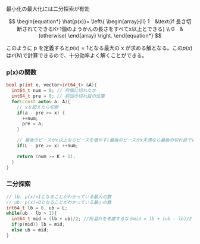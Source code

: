 最小化の最大化には二分探索が有効

$$
\begin{equation*}
   \hat{p(x)}=
   \left\{
      \begin{array}{ll}
        1　&\text{if 長さ切断されてできるK+1個のようかんの長さをすべてx以上とできる} \\
        0　& (otherwise)
      \end{array}
   \right.
\end{equation*}
$$

このように p を定義すると$p(x)=1$となる最大の x が求める解となる。この$p(x)$は$\mathcal{O}(N)$で計算できるので、十分効率よく解くことができる。

### p(x)の関数

```cpp
bool p(int x, vector<int64_t> &A){
  int64_t num = 0; // 何個に切れたか
  int64_t pre = 0; // 前回の切れ目の位置
  for(const auto& a: A){
    // xを超えたら切断
    if(a - pre >= x) {
      ++num;
      pre = a;
    }

    // 最後のピースがx以上ならピースを増やす(最後のピースがx未満なら最後の切れ目では切れなくなる)
    if(L - pre >= x) ++num;

    return (num >= K + 1);
  }
}
```

### 二分探索

```cpp
// lb: p(x)=1となることがわかっている最大の数
// ub: p(x)=0となることがわかっている最小の数
int64_t lb = 0, ub = L;
while(ub - lb > 1){
  int64_t mid = (lb + ub)/2; //桁溢れを考慮するならmid = lb + (ub - lb)/2
  if(p(mid)) lb = mid;
  else ub = mid;
}
```
